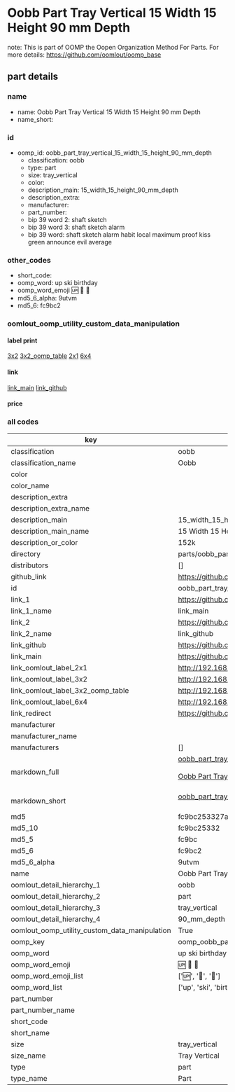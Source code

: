 # Oobb Part Tray Vertical 15 Width 15 Height 90 mm Depth  

note: This is part of OOMP the Oopen Organization Method For Parts. For more details: https://github.com/oomlout/oomp_base

##  part details
  







### name
* name: Oobb Part Tray Vertical 15 Width 15 Height 90 mm Depth
* name_short: 
### id
* oomp_id: oobb_part_tray_vertical_15_width_15_height_90_mm_depth
  * classification: oobb
  * type: part
  * size: tray_vertical
  * color: 
  * description_main: 15_width_15_height_90_mm_depth
  * description_extra: 
  * manufacturer: 
  * part_number: 
  * bip 39 word 2: shaft sketch
  * bip 39 word 3: shaft sketch alarm
  * bip 39 word: shaft sketch alarm habit local maximum proof kiss green announce evil average

### other_codes
* short_code: 
* oomp_word: up ski birthday
* oomp_word_emoji :up: :ski: :birthday:
* md5_6_alpha: 9utvm
* md5_6: fc9bc2






### oomlout_oomp_utility_custom_data_manipulation
#### label print
[3x2](http://192.168.1.245:1112/?label=oomp%209utvm)
[3x2_oomp_table](http://192.168.1.108:1112/?label=oomp%209utvm)
[2x1](http://192.168.1.242:1112/?label=oomp%209utvm)
[6x4](http://192.168.1.55:1112/?label=oomp%209utvm)    

#### link

[link_main](https://github.com/oomlout/oomlout_oomp_version_1_messy/tree/main/parts/oobb_part_tray_vertical_15_width_15_height_90_mm_depth) [link_github](https://github.com/oomlout/oomlout_oomp_version_1_messy/tree/main/parts/oobb_part_tray_vertical_15_width_15_height_90_mm_depth)                             

#### price







### all codes 
| key | value |  
| --- | --- |  
| classification | oobb |  
| classification_name | Oobb |  
| color |  |  
| color_name |  |  
| description_extra |  |  
| description_extra_name |  |  
| description_main | 15_width_15_height_90_mm_depth |  
| description_main_name | 15 Width 15 Height 90 mm Depth |  
| description_or_color | 152k |  
| directory | parts/oobb_part_tray_vertical_15_width_15_height_90_mm_depth |  
| distributors | [] |  
| github_link | https://github.com/oomlout/oomlout_oomp_part_src/tree/main/parts/oobb_part_tray_vertical_15_width_15_height_90_mm_depth |  
| id | oobb_part_tray_vertical_15_width_15_height_90_mm_depth |  
| link_1 | https://github.com/oomlout/oomlout_oomp_version_1_messy/tree/main/parts/oobb_part_tray_vertical_15_width_15_height_90_mm_depth |  
| link_1_name | link_main |  
| link_2 | https://github.com/oomlout/oomlout_oomp_version_1_messy/tree/main/parts/oobb_part_tray_vertical_15_width_15_height_90_mm_depth |  
| link_2_name | link_github |  
| link_github | https://github.com/oomlout/oomlout_oomp_version_1_messy/tree/main/parts/oobb_part_tray_vertical_15_width_15_height_90_mm_depth |  
| link_main | https://github.com/oomlout/oomlout_oomp_version_1_messy/tree/main/parts/oobb_part_tray_vertical_15_width_15_height_90_mm_depth |  
| link_oomlout_label_2x1 | http://192.168.1.242:1112/?label=oomp%209utvm |  
| link_oomlout_label_3x2 | http://192.168.1.245:1112/?label=oomp%209utvm |  
| link_oomlout_label_3x2_oomp_table | http://192.168.1.108:1112/?label=oomp%209utvm |  
| link_oomlout_label_6x4 | http://192.168.1.55:1112/?label=oomp%209utvm |  
| link_redirect | https://github.com/oomlout/oomlout_oomp_version_1_messy/tree/main/parts/oobb_part_tray_vertical_15_width_15_height_90_mm_depth |  
| manufacturer |  |  
| manufacturer_name |  |  
| manufacturers | [] |  
| markdown_full | [oobb_part_tray_vertical_15_width_15_height_90_mm_depth](none)<br>[](none)<br>[Oobb Part Tray Vertical 15 Width 15 Height 90 Mm Depth](none)<br><br> |  
| markdown_short | [oobb_part_tray_vertical_15_width_15_height_90_mm_depth](none)<br><br> |  
| md5 | fc9bc253327ad58a25c1a6820bb28e27 |  
| md5_10 | fc9bc25332 |  
| md5_5 | fc9bc |  
| md5_6 | fc9bc2 |  
| md5_6_alpha | 9utvm |  
| name | Oobb Part Tray Vertical 15 Width 15 Height 90 mm Depth |  
| oomlout_detail_hierarchy_1 | oobb |  
| oomlout_detail_hierarchy_2 | part |  
| oomlout_detail_hierarchy_3 | tray_vertical |  
| oomlout_detail_hierarchy_4 | 90_mm_depth |  
| oomlout_oomp_utility_custom_data_manipulation | True |  
| oomp_key | oomp_oobb_part_tray_vertical_15_width_15_height_90_mm_depth |  
| oomp_word | up ski birthday |  
| oomp_word_emoji | :up: :ski: :birthday: |  
| oomp_word_emoji_list | [':up:', ':ski:', ':birthday:'] |  
| oomp_word_list | ['up', 'ski', 'birthday'] |  
| part_number |  |  
| part_number_name |  |  
| short_code |  |  
| short_name |  |  
| size | tray_vertical |  
| size_name | Tray Vertical |  
| type | part |  
| type_name | Part |  
